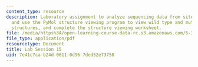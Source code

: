 ```yaml
---
content_type: resource
description: Laboratory assignment to analyze sequencing data from site-directed mutagenesis
  and use the PyMol structure viewing program to view wild type and mutant Abl crystal
  structures, and complete the structure viewing worksheet.
file: /media/https%3A/open-learning-course-data-rc.s3.amazonaws.com/5-36-biochemistry-laboratory-spring-2009/7e41c7cab24d06110d967ded52e73758_ses15.pdf
file_type: application/pdf
resourcetype: Document
title: Lab Session 15
uid: 7e41c7ca-b24d-0611-0d96-7ded52e73758
---
```

